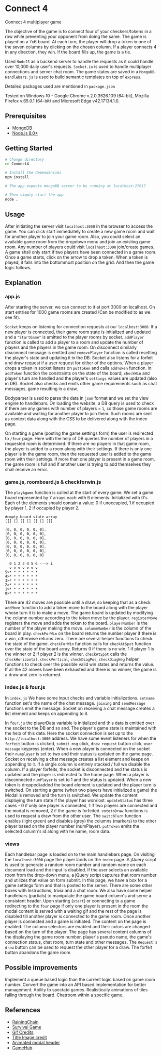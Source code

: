 
Connect 4
=======================
Connect 4 multiplayer game

 The objective of the game is to connect four of your checkers/tokens in a row while preventing your opponent from doing the same.  The game is played on a 7x6 board. At each turn, the player will drop a token in one of the seven columns by clicking on the chosen column. If a player connects 4 in any direction, they win. If the board fills up, the game is a tie.

Used `NodeJS` as a backend server to handle the requests as it could handle over 10,000 daily user's requests.
`Socket.io` is used to handle multiplayer connections and server chat room.
The game states are saved in a `MongoDB`.
`Handlebars.js` is used to build semantic templates on top of `express`.

Detailed packages used are mentioned in `package.json`

Tested on Windows 10 -  Google Chrome v.2.0.3626.109 (64-bit), Mozilla Firefox v.65.0.1 (64-bit) and Microsoft Edge v42.17134.1.0. 

Prerequisites
-------------

- [MongoDB](https://www.mongodb.org/downloads)
- [Node.js 8.0+](http://nodejs.org)


Getting Started
---------------

```bash
# Change directory
cd Connect4

# Install the dependencies
npm install

# The app expects mongoDB server to be running at localhost:27017 

# Then simply start the app
node .
```

## Usage

After initiating the server visit `localhost:3000` in the browser to access the game. You can click start immediately to create a new game room and wait for another player to join your game room. Also, you could select an available game room from the dropdown menu and join an existing game room. Any number of players could visit `localhost:3000` join/create games.  A game shall only start if two players have been connected in a game room. Once a game starts,  click on the arrow to drop a token. When a token is played, it falls into the bottommost position on the grid. And then the game logic follows.


## Explanation

### app.js
After starting the server, we can connect to it at port 3000 on localhost.
On start entries for 1000 game rooms are created (Can be modified to as we see fit). 

`Socket` keeps on listening for connection requests at our `localhost:3000`. If a new player is connected, their game room state is initialized and updated and a `"StartGame"` is emitted to the player rooms by socket. `addPlayer` function is called to add a player to a room and update the number of players and the players in the game room. On disconnect similarly disconnect message is emitted and `removePlayer` function is called resetting the player's state and updating it in the DB. Socket also listens for a forfeit and draw request if a user request for either of the options. When a player drops a token in socket listens on `putToken` and calls `addToken` function. In `addToken` function the constraints on the state of the board, `checkWin` and player's turn are handled and the player's `settings` values are updated (also in DB). Socket also checks and emits other game requirements such as chat messages, game resulting in a draw,

Bodyparser is used to parse the data in `json` format and we set the view engine to handlebars. On loading the website, a DB query is used to check if there are any games with number of players  = `1`, so those game rooms are available and waiting for another player to join them. Such rooms are sent as context data along with the CSS to be delivered along with the index page.

On starting a game (posting the game settings form) the user is redirected to `/four` page. Here with the help of DB queries the number of players in a requested room is determined. If there are no players in that game room, the player is added to a room along with their settings. If there is only one player is in the game room, then the requested user is added to the game room with their settings. If more than one player is present in a game room, the game room is full and if another user is trying to add themselves they shall receive an error.   

### game.js, roomboard.js & checkforwin.js

The `playAgame` function is called at the start of every game. We set a game board represented by 7 arrays each with 6 elements. Initialized with 0's. Each of the elements should contain a value: 0 if unoccupied, 1 if occupied by player 1, 2 if occupied by player 2.
```           
#empty board state array
[[] [] [] [] [] [] []]

[0, 0, 0, 0, 0, 0],
[0, 0, 0, 0, 0, 0],
[0, 0, 0, 0, 0, 0],
[0, 0, 0, 0, 0, 0],
[0, 0, 0, 0, 0, 0],
[0, 0, 0, 0, 0, 0],
[0, 0, 0, 0, 0, 0]

  0 1 2 3 4 5 6 ---> i                 
  v v v v v v v
5>* * * * * * *
4>* * * * * * *
3>* * * * * * *
2>* * * * * * *
1>* * * * * * *
0>* * * * * * *      

```
 There are 42 moves are possible until a draw, so keeping that as a check `addMove` function to add a token move to the board along with the player whose turn it is to make a move. The game board is updated by modifying the column number according to the token move by the player. `registerMove` registers the move and adds the token to the board. `playerNumber` is the number of the player making the move. `colummNumber` is the column of the board in play. `checkForWin` on the board returns the number player if there is a win, otherwise returns zero. There are several helper functions to check the state of the game. `checkForWin` function calls for `checkAtSpot` function over the state of the board array. Returns 0 if there is no win,  1 if player 1 is the winner or 2 if player 2 is the winner. `checkAtSpot` calls the `checkHorizontal`, `checkVertical`, `checkDiagPos`, `checkDiagNeg` helper functions to check over the possible valid win states and returns the value. 
 If all the 42 moves have been exhausted and there is no winner, the game is a draw and zero is returned.

### index.js & four.js

In `index.js` We have some input checks and variable initializations. `setname` function set's the name of the chat message. `joining` and `sendMessage` functions emit the message.  Socket on receiving a chat message creates a list element and keeps on appending to it.

In `four.js` the playerData variable is initialized and this data is emitted over the socket to the DB and so and. The player's game state is maintained with the help of this data. Here the socket connection is set up to the `http://localhost:3000` address. We have some event listeners for when the `forfeit` button is clicked, `submit msg` click, `draw request` button click, `user message` keypress (enter). When a new player is connected on the socket their `numplayer` is set to two and their status is updated on the game page. Socket on receiving a chat message creates a list element and keeps on appending to it. If a single column is entirely stacked / full we disable the column. If a player forfeits, the socket is disconnected and the status is updated and the player is redirected to the home page. When a player is disconnected `numPlayer` is set to 1 and the status is updated. When a new token is dropped/added the board element is updated and the player turn is switched. On starting a game (when two players have initialized a game) the Modal is removed and the turn is switched. We update the content displaying the turn state if the player has won/lost. `updateStatus` has three cases - 0 if only one player is connected, 1 if two players are connected and the modal is removed, 2 if the game is forfeited.
`votetoDraw` functions is used to request a draw from the other user. The `switchTurn` function enables (light green) and disables (grey) the columns (markers) to the other player based on the player number (numPlayer). `putToken` emits the selected column's id along with he name, room data.

### views

Each handlebar page is loaded on to the main.handlebars page. On visiting the `localhost:3000` page the player lands on the `index` page. A jQuery script is used to generate a random room number and random name on each document load and the input is disabled.  If the user selects an available room from the drop-down menu, a jQuery script captures that room number and utilizes that value on form submit. In this page, we have a box for a game settings form and that is posted to the server. There are some other boxes with Instructions, trivia and a chat room. We also have some helper handlebars (partials) to manipulate the game board column's and serve a consistent header. Upon starting (`start`) or connecting to a game redirecting to the `four` page if only one player is present in the room the modal content is served with a waiting gif and the rest of the page is disabled till another player is connected to the game room. Once another player is connected and a game is initiated. The content on the page is enabled. The column selectors are enabled and their colors are changed based on the turn of the player. The page has several content columns of the displaying the game room number, player's pseudo name, the game's connection status, chat room, turn state and other messages.  The `Request a draw` button can be used to request the other player for a draw. The forfeit button abandons the game room. 


## Possible improvements

Implement a queue based logic than the current logic based on game room number.
Convert the game into an API based implementation for better management.
Ability to spectate games.
Realistically animations of tiles falling through the board. 
Chatroom within a specific game.

References
---------------
- [RainingChain](https://www.youtube.com/channel/UC8Yp-YagXZ4C5vOduEhcjRw)
- [Survival Game](https://github.com/gsk12/Survival-Game)
- [Gif Credits](https://tenor.com/)
- [Title Image credit](https://itunes.apple.com/us/app/connect-fun-four-in-a-row/id703429662?mt=8)
- [Animated modal header](https://www.w3schools.com/howto/tryit.asp?filename=tryhow_css_modal2)
-  [GameHub](https://github.com/benas/gamehub.io)
